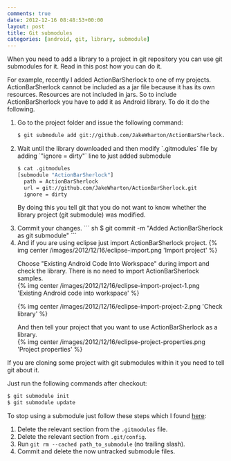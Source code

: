 ```yaml
---
comments: true
date: 2012-12-16 08:48:53+00:00
layout: post
title: Git submodules
categories: [android, git, library, submodule]
---
```


When you need to add a library to a project in git repository you can use git submodules for it. Read in this post how you can do it.

<!-- more -->

For example, recently I added ActionBarSherlock to one of my projects. ActionBarSherlock cannot be included as a jar file because it has its own resources. Resources are not included in jars. So to include ActionBarSherlock you have to add it as Android library. To do it do the following.

<ol>
<li>
Go to the project folder and issue the following command:

``` sh
$ git submodule add git://github.com/JakeWharton/ActionBarSherlock.git
```
</li><li>
Wait until the library downloaded and then modify `.gitmodules` file by adding `"ignore = dirty"` line to just added submodule

``` sh
$ cat .gitmodules
[submodule "ActionBarSherlock"]
  path = ActionBarSherlock
  url = git://github.com/JakeWharton/ActionBarSherlock.git
  ignore = dirty
```

By doing this you tell git that you do not want to know whether the library project (git submodule) was modified.

</li><li>
Commit your changes.
``` sh
$ git commit -m "Added ActionBarSherlock as git submodule"
```
</li><li>
And if you are using eclipse just import ActionBarSherlock project.  
{% img center /images/2012/12/16/eclipse-import.png 'Import project' %}

Choose "Existing Android Code Into Workspace" during import and check the library. There is no need to import ActionBarSherlock samples.  
{% img center /images/2012/12/16/eclipse-import-project-1.png 'Existing Android code into workspace' %}

{% img center /images/2012/12/16/eclipse-import-project-2.png 'Check library' %}

And then tell your project that you want to use ActionBarSherlock as a library.  
{% img center /images/2012/12/16/eclipse-project-properties.png 'Project properties' %}
</li>
</ol>

If you are cloning some project with git submodules within it you need to tell git about it.

Just run the following commands after checkout:

``` sh
$ git submodule init
$ git submodule update
```

To stop using a submodule just follow these steps which I found [here](http://stackoverflow.com/a/1260982):

1. Delete the relevant section from the `.gitmodules` file.  
2. Delete the relevant section from `.git/config`.  
3. Run `git rm --cached path_to_submodule` (no trailing slash).  
4. Commit and delete the now untracked submodule files.
